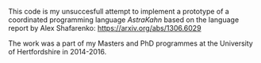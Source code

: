 This code is my unsuccesfull attempt to implement a prototype of a coordinated programming language *AstraKahn* based on the language report by Alex Shafarenko:
https://arxiv.org/abs/1306.6029

The work was a part of my Masters and PhD programmes at the University of Hertfordshire in 2014-2016.
